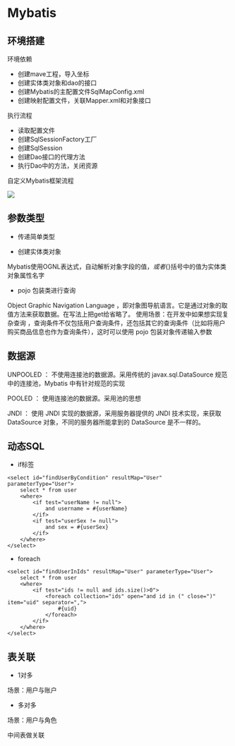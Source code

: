 # Mybatis

## 环境搭建

环境依赖
- 创建mave工程，导入坐标
- 创建实体类对象和dao的接口
- 创建Mybatis的主配置文件SqlMapConfig.xml
- 创建映射配置文件，关联Mapper.xml和对象接口

执行流程
- 读取配置文件
- 创建SqlSessionFactory工厂
- 创建SqlSession
- 创建Dao接口的代理方法
- 执行Dao中的方法，关闭资源

自定义Mybatis框架流程

![](https://img-blog.csdnimg.cn/20200127102223857.png?x-oss-process=image/watermark,type_ZmFuZ3poZW5naGVpdGk,shadow_10,text_aHR0cHM6Ly9ibG9nLmNzZG4ubmV0L2ExMDkyODgyNTgw,size_16,color_FFFFFF,t_70#pic_center)



## 参数类型

- 传递简单类型


- 创建实体类对象

Mybatis使用OGNL表达式，自动解析对象字段的值，${}或者${}括号中的值为实体类对象属性名字

- pojo 包装类进行查询

Object Graphic Navigation Language ，即对象图导航语言。它是通过对象的取值方法来获取数据。在写法上把get给省略了。
使用场景：在开发中如果想实现复杂查询 ，查询条件不仅包括用户查询条件，还包括其它的查询条件（比如将用户购买商品信息也作为查询条件），这时可以使用 pojo 包装对象传递输入参数



## 数据源

UNPOOLED ： 不使用连接池的数据源。采用传统的 javax.sql.DataSource 规范中的连接池，Mybatis 中有针对规范的实现

POOLED ： 使用连接池的数据源。采用池的思想

JNDI ： 使用 JNDI 实现的数据源，采用服务器提供的 JNDI 技术实现，来获取 DataSource 对象，不同的服务器所能拿到的 DataSource 是不一样的。


## 动态SQL

- if标签

```
<select id="findUserByCondition" resultMap="User" parameterType="User">
    select * from user
    <where>
        <if test="userName != null">
            and username = #{userName}
        </if>
        <if test="userSex != null">
            and sex = #{userSex}
        </if>
    </where>
</select>
```

- foreach

```
<select id="findUserInIds" resultMap="User" parameterType="User">
    select * from user
    <where>
        <if test="ids != null and ids.size()>0">
            <foreach collection="ids" open="and id in (" close=")" item="uid" separator=",">
                #{uid}
            </foreach>
        </if>
    </where>
</select>
```

## 表关联

- 1对多

场景：用户与账户

- 多对多

场景：用户与角色

中间表做关联

